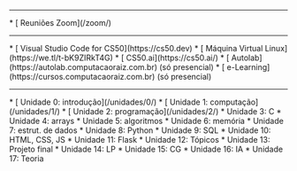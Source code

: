 <hr />
* [<i class="fas fa-video pe-2"></i> Reuniões Zoom](/zoom/)
<hr />
* [<i class="fa-duotone fa-browser"></i> Visual Studio Code for
  CS50](https://cs50.dev)
* [<i class="fa-solid fa-computer"></i> Máquina Virtual Linux](https://we.tl/t-bK9ZIRkT4G)
* [<i class="fa-solid fa-duck pe-2 text-decoration-none"></i> CS50.ai](https://cs50.ai/)
* [<i class="fa-solid fa-hundred-points"></i> Autolab](https://autolab.computacaoraiz.com.br)
  (só presencial)
* [<i class="fa-light fa-chalkboard-user"></i> e-Learning](https://cursos.computacaoraiz.com.br)
  (só presencial)
<hr />
* [<i class="fa-regular fa-book-open-reader"></i> Unidade 0: introdução](/unidades/0/)
* [<i class="fa-solid fa-microchip"></i> Unidade 1: computação](/unidades/1/)
* [<i class="fa-solid fa-gear-complex-code"></i> Unidade 2: programação](/unidades/2/)
* <i class="fa-solid fa-c"></i> Unidade 3: C
* <i class="fa-kit fa-array"></i> Unidade 4: arrays
* <i class="fa-solid fa-arrow-down-1-9"></i> Unidade 5: algoritmos
* <i class="fa-regular fa-memory"></i> Unidade 6: memória
* <i class="fa-light fa-circle-nodes"></i> Unidade 7: estrut. de dados
* <i class="fa-brands fa-python"></i> Unidade 8: Python
* <i class="fa-solid fa-database"></i> Unidade 9: SQL
* <i class="fa-brands fa-square-js"></i> Unidade 10: HTML, CSS, JS
* <i class="fa-kit fa-flask"></i> Unidade 11: Flask
* <i class="fa-solid fa-list-check"></i> Unidade 12: Tópicos
* <i class="fa-regular fa-graduation-cap"></i> Unidade 13: Projeto final
* <i class="fa-light fa-language"></i> Unidade 14: LP
* <i class="fa-regular fa-alien-8bit"></i> Unidade 15: CG
* <i class="fa-light fa-user-robot"></i> Unidade 16: IA
* <i class="fa-sharp fa-solid fa-book"></i> Unidade 17: Teoria
